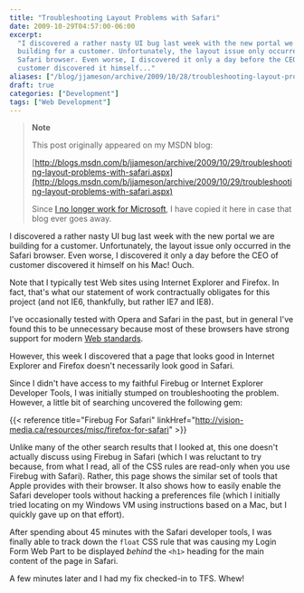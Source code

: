 ```yaml
---
title: "Troubleshooting Layout Problems with Safari"
date: 2009-10-29T04:57:00-06:00
excerpt:
  "I discovered a rather nasty UI bug last week with the new portal we are
  building for a customer. Unfortunately, the layout issue only occurred in the
  Safari browser. Even worse, I discovered it only a day before the CEO of
  customer discovered it himself..."
aliases: ["/blog/jjameson/archive/2009/10/28/troubleshooting-layout-problems-with-safari.aspx", "/blog/jjameson/archive/2009/10/29/troubleshooting-layout-problems-with-safari.aspx"]
draft: true
categories: ["Development"]
tags: ["Web Development"]
---
```


> **Note**
>
> This post originally appeared on my MSDN blog:
>
> [http://blogs.msdn.com/b/jjameson/archive/2009/10/29/troubleshooting-layout-problems-with-safari.aspx](http://blogs.msdn.com/b/jjameson/archive/2009/10/29/troubleshooting-layout-problems-with-safari.aspx)
>
> Since
> [I no longer work for Microsoft](/blog/jjameson/2011/09/02/last-day-with-microsoft),
> I have copied it here in case that blog ever goes away.

I discovered a rather nasty UI bug last week with the new portal we are building
for a customer. Unfortunately, the layout issue only occurred in the Safari
browser. Even worse, I discovered it only a day before the CEO of customer
discovered it himself on his Mac! Ouch.

Note that I typically test Web sites using Internet Explorer and Firefox. In
fact, that's what our statement of work contractually obligates for this project
(and not IE6, thankfully, but rather IE7 and IE8).

I've occasionally tested with Opera and Safari in the past, but in general I've
found this to be unnecessary because most of these browsers have strong support
for modern [Web standards](http://en.wikipedia.org/wiki/Web_standards).

However, this week I discovered that a page that looks good in Internet Explorer
and Firefox doesn't necessarily look good in Safari.

Since I didn't have access to my faithful Firebug or Internet Explorer Developer
Tools, I was initially stumped on troubleshooting the problem. However, a little
bit of searching uncovered the following gem:

{{< reference title="Firebug For Safari"
linkHref="http://vision-media.ca/resources/misc/firefox-for-safari" >}}

Unlike many of the other search results that I looked at, this one doesn't
actually discuss using Firebug in Safari (which I was reluctant to try because,
from what I read, all of the CSS rules are read-only when you use Firebug with
Safari). Rather, this page shows the similar set of tools that Apple provides
with their browser. It also shows how to easily enable the Safari developer
tools without hacking a preferences file (which I initially tried locating on my
Windows VM using instructions based on a Mac, but I quickly gave up on that
effort).

After spending about 45 minutes with the Safari developer tools, I was finally
able to track down the `float` CSS rule that was causing my Login Form Web Part
to be displayed *behind* the `<h1>` heading for the main content of the page in
Safari.

A few minutes later and I had my fix checked-in to TFS. Whew!
